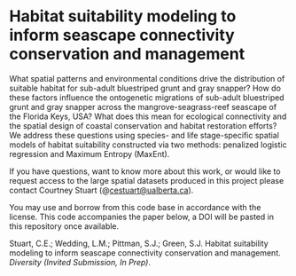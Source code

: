 # Habitat suitability modeling to inform seascape connectivity conservation and management 

What spatial patterns and environmental conditions drive the distribution of suitable habitat for sub-adult bluestriped grunt and gray snapper? How do these factors influence the ontogenetic migrations of sub-adult bluestriped grunt and gray snapper across the mangrove-seagrass-reef seascape of the Florida Keys, USA? What does this mean for ecological connectivity and the spatial design of coastal conservation and habitat restoration efforts? We address these questions using species- and life stage-specific spatial models of habitat suitability constructed via two methods: penalized logistic regression and Maximum Entropy (MaxEnt).

If you have questions, want to know more about this work, or would like to request access to the large spatial datasets produced in this project please contact Courtney Stuart (@cestuart@ualberta.ca).

You may use and borrow from this code base in accordance with the license. This code accompanies the paper below, a DOI will be pasted in this repository once available. 

Stuart, C.E.; Wedding, L.M.; Pittman, S.J.; Green, S.J. Habitat suitability modeling to inform seascape connectivity conservation and management. *Diversity (Invited Submission, In Prep)*. 
